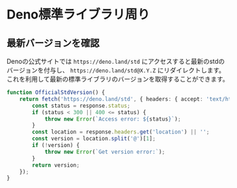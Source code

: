 # Deno標準ライブラリ周り

## 最新バージョンを確認

Denoの公式サイトでは `https://deno.land/std` にアクセスすると最新のstdのバージョンを付与し、 `https://deno.land/std@X.Y.Z` にリダイレクトします。
これを利用して最新の標準ライブラリのバージョンを取得することができます。

```ts
function OfficialStdVersion() {
	return fetch('https://deno.land/std', { headers: { accept: 'text/html' }, redirect: 'manual' }).then((response) => {
		const status = response.status;
		if (status < 300 || 400 <= status) {
			throw new Error(`Access error: ${status}`);
		}
		const location = response.headers.get('location') || '';
		const version = location.split('@')[1];
		if (!version) {
			throw new Error(`Get version error:`);
		}
		return version;
	});
}
```
